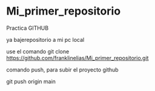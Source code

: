 # Mi_primer_repositorio
Practica GITHUB

ya bajerepositorio a mi pc local

use el comando
git clone https://github.com/franklinelias/Mi_primer_repositorio.git

comando push, para subir el proyecto  github

git push origin main
